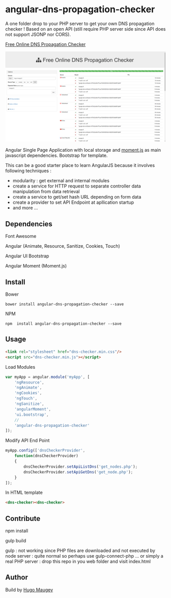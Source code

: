 # angular-dns-propagation-checker

A one folder drop to your PHP server to get your own DNS propagation checker ! Based on an open API (still require PHP server side since API does not support JSONP nor CORS).

[Free Online DNS Propagation Checker](https://hugo.maugey.fr/tools/dns-propagation-checker)

[![DNS Propagation Screenshot](/doc/angular-dsn-propagation-checker.png?raw=true "DNS Propagation Screenshot")](https://hugo.maugey.fr/tools/dns-propagation-checker)

Angular Single Page Application with local storage and [moment.js](http://momentjs.com/) as main javascript dependencies. Bootstrap for template.

This can be a good starter place to learn AngularJS because it involves following techniques :
- modularity : get external and internal modules
- create a service for HTTP request to separate controller data manipulation from data retrieval
- create a service to get/set hash URL depending on form data
- create a provider to set API Endpoint at apllication startup
- and more ...

## Dependencies

Font Awesome

Angular (Animate, Resource, Sanitize, Cookies, Touch)

Angular UI Bootstrap  

Angular Moment (Moment.js)

## Install

Bower
```
bower install angular-dns-propagation-checker --save
```

NPM
```
npm  install angular-dns-propagation-checker --save
```

## Usage

```html
<link rel="stylesheet" href="dns-checker.min.css"/>
<script src="dns-checker.min.js"></script>
```

Load Modules
```js
var myApp = angular.module('myApp', [
    'ngResource',
    'ngAnimate',
    'ngCookies',
    'ngTouch',
    'ngSanitize',
    'angularMoment',
    'ui.bootstrap',
    //
    'angular-dns-propagation-checker'
]);
```

Modify API End Point
```js
myApp.config(['dnsCheckerProvider',
    function(dnsCheckerProvider)
    {
        dnsCheckerProvider.setApiListDns('get_nodes.php');
        dnsCheckerProvider.setApiGetDns('get_node.php');
    }
]);
```

In HTML template
```html
<dns-checker><dns-checker>
```

## Contribute

npm install

gulp build

gulp : not working since PHP files are downloaded and not executed by node server : quite normal so perhaps use gulp-connect-php ... or simply a real PHP server : drop this repo in you web folder and visit index.html


## Author

Build by [Hugo Maugey](https://hugo.maugey.fr "Webmaster Narbonne")